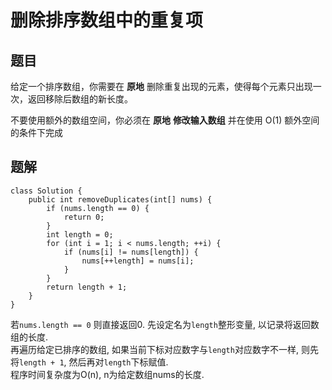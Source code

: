 # 删除排序数组中的重复项
  
## 题目
  
给定一个排序数组，你需要在 **原地** 删除重复出现的元素，使得每个元素只出现一次，返回移除后数组的新长度。

不要使用额外的数组空间，你必须在 **原地** **修改输入数组** 并在使用 O(1) 额外空间的条件下完成
  
## 题解  
  
```
class Solution {
    public int removeDuplicates(int[] nums) {
        if (nums.length == 0) {
            return 0;
        }
        int length = 0;
        for (int i = 1; i < nums.length; ++i) {
            if (nums[i] != nums[length]) {
                nums[++length] = nums[i];
            }
        }
        return length + 1;
    }
}
```
  
若`nums.length == 0` 则直接返回0.
先设定名为`length`整形变量, 以记录将返回数组的长度.  
再遍历给定已排序的数组, 如果当前下标对应数字与`length`对应数字不一样, 则先将`length + 1`, 然后再对`length`下标赋值.  
程序时间复杂度为O(n), n为给定数组nums的长度.